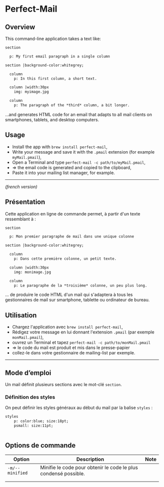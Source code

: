 # Perfect-Mail

## Overview

This command-line application takes a text like:

```txt
section

  p: My first email paragraph in a single column

section |background-color:whitegrey;

  column
    p: In this first column, a short text.

  column |width:30px
    img: myimage.jpg

  column
    p: The paragraph of the *third* column, a bit longer.

```

…and generates HTML code for an email that adapts to all mail clients on smartphones, tablets, and desktop computers.

## Usage

* Install the app with `brew install perfect-mail`,
* Write your message and save it with the `.pmail` extension (for example `myMail.pmail`),
* Open a Terminal and type `perfect-mail -c path/to/myMail.pmail`,
* => the email code is generated and copied to the clipboard,
* Paste it into your mailing list manager, for example.


---
*(french version)*

## Présentation

Cette application en ligne de commande permet, à partir d'un texte ressemblant à : 

~~~txt
section

  p: Mon premier paragraphe de mail dans une unique colonne

section |background-color:whitegrey;

  column
    p: Dans cette première colonne, un petit texte.

  column |width:30px
    img: monimage.jpg

  column
    p: Le paragraphe de la *troisième* colonne, un peu plus long.

~~~

… de produire le code HTML d'un mail qui s'adaptera à tous les gestionnaires de mail sur smartphone, tablette ou ordinateur de bureau.

## Utilisation

* Chargez l'application avec `brew install perfect-mail`,
* Rédigez votre message en lui donnant l'extension `.pmail` (par exemple `monMail.pmail`),
* ouvrez un Terminal et tapez `perfect-mail -c path/to/monMail.pmail`
* => le code du mail est produit et mis dans le presse-papier
* collez-le dans votre gestionnaire de mailing-list par exemple.

---

## Mode d’emploi

Un mail définit plusieurs sections avec le mot-clé `section`.



### Définition des styles

On peut définir les styles généraux au début du mail par la balise `styles` :

~~~txt
styles
	p: color:blue; size:18pt; 
	psmall: size:11pt;
	
~~~



## Options de commande

| Option          | Description                                                  | Note |
| --------------- | ------------------------------------------------------------ | ---- |
| `-m/--minified` | Minifie le code pour obtenir le code le plus condensé possible. |      |
|                 |                                                              |      |
|                 |                                                              |      |

